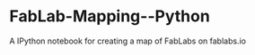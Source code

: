 FabLab-Mapping--Python
======================

A IPython notebook for creating a map of FabLabs on fablabs.io
